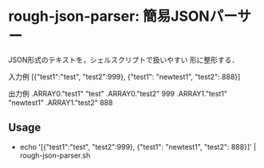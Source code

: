 # rough-json-parser: 簡易JSONパーサー

JSON形式のテキストを，シェルスクリプトで扱いやすい
形に整形する．

入力例
    [{"test1":"test", "test2":999}, {"test1": "newtest1", "test2": 888}]

出力例
    .ARRAY0."test1" "test"
    .ARRAY0."test2" 999
    .ARRAY1."test1" "newtest1"
    .ARRAY1."test2" 888

## Usage
- echo '[{"test1":"test", "test2":999}, {"test1": "newtest1", "test2": 888}]' | rough-json-parser.sh
